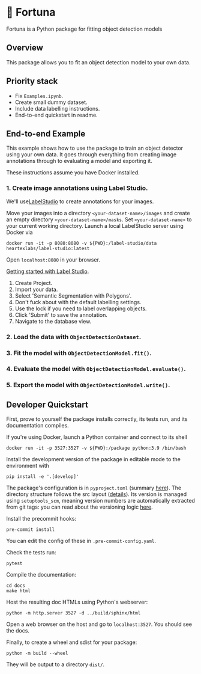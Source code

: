 # 🐊 Fortuna

Fortuna is a Python package for fitting object detection models

## Overview

This package allows you to fit an object detection model to your own data. 


## Priority stack

- Fix `Examples.ipynb`.
- Create small dummy dataset.
- Include data labelling instructions.
- End-to-end quickstart in readme.

## End-to-end Example

This example shows how to use the package to train an object detector using your own data. It goes through everything from creating image annotations through to evaluating a model and exporting it.

These instructions assume you have Docker installed.

### 1. Create image annotations using Label Studio.

We'll use[LabelStudio]() to create annotations for your images.

Move your images into a directory `<your-dataset-name>/images` and create an empty directory `<your-dataset-name>/masks`. Set `<your-dataset-name>` to your current working directory. Launch a local LabelStudio server using Docker via
```
docker run -it -p 8080:8080 -v ${PWD}:/label-studio/data heartexlabs/label-studio:latest
```
Open `localhost:8080` in your browser.

[Getting started with Label Studio](https://labelstud.io/blog/zero-to-one-getting-started-with-label-studio).

1. Create Project.
2. Import your data.
3. Select 'Semantic Segmentation with Polygons'.
4. Don't fuck about with the default labelling settings.
5. Use the lock if you need to label overlapping objects.
6. Click 'Submit' to save the annotation.
7. Navigate to the database view.

### 2. Load the data with `ObjectDetectionDataset`.



### 3. Fit the model with `ObjectDetectionModel.fit()`.



### 4. Evaluate the model with `ObjectDetectionModel.evaluate()`.



### 5. Export the model with `ObjectDetectionModel.write()`.



## Developer Quickstart

First, prove to yourself the package installs correctly, its tests run, and its documentation compiles.

If you're using Docker, launch a Python container and connect to its shell
```
docker run -it -p 3527:3527 -v ${PWD}:/package python:3.9 /bin/bash
```

Install the development version of the package in editable mode to the environment with
```
pip install -e '.[develop]'
```
The package's configuration is in `pyproject.toml` (summary [here](https://setuptools.pypa.io/en/latest/userguide/pyproject_config.html)). The directory structure follows the src layout ([details](https://setuptools.pypa.io/en/latest/userguide/package_discovery.html)). Its version is managed using `setuptools_scm`, meaning version numbers are automatically extracted from git tags: you can read about the versioning logic [here](https://pypi.org/project/setuptools-scm/).

Install the precommit hooks:
```
pre-commit install
```
You can edit the config of these in `.pre-commit-config.yaml`.

Check the tests run:
```
pytest
```
Compile the documentation:
```
cd docs
make html
```
Host the resulting doc HTMLs using Python's webserver:
```
python -m http.server 3527 -d ../build/sphinx/html
``` 
Open a web browser on the host and go to `localhost:3527`. You should see the docs.

Finally, to create a wheel and sdist for your package:
```
python -m build --wheel
```
They will be output to a directory `dist/`.
